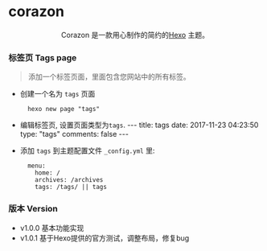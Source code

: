 # corazon
<p align="center">Corazon 是一款用心制作的简约的<a href="http://hexo.io">Hexo</a> 主题。</p>


### 标签页 Tags page

> 添加一个标签页面，里面包含您网站中的所有标签。

- 创建一个名为 `tags` 页面

        hexo new page "tags"

- 编辑标签页, 设置页面类型为`tags`.
        ---
        title: tags
        date: 2017-11-23 04:23:50
        type: "tags"
        comments: false
        ---

- 添加 `tags` 到主题配置文件 `_config.yml` 里:

        menu:
          home: /
          archives: /archives
          tags: /tags/ || tags


### 版本 Version
  - v1.0.0 基本功能实现
  - v1.0.1 基于Hexo提供的官方测试，调整布局，修复bug
